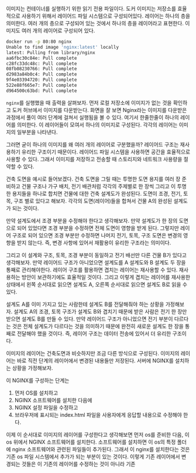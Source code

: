 이미지는 컨테이너를 실행하기 위한 읽기 전용 파일이다. 도커 이미지는 저장소를 효율적으로 사용하기 위해서 레이어드 파일 시스템으로 구성되어있다. 레이어는 하나의 층을 의미한다. 여러 개의 층으로 구성되어 있는 것에서 하나의 층을 레이어라고 표현한다. 이미지도 여러 개의 레이어로 구성되어 있다. 

```zsh
docker run -p 80:80 nginx
Unable to find image 'nginx:latest' locally
latest: Pulling from library/nginx
aa6fbc30c84e: Pull complete
c28fc33dc48c: Pull complete
08fb08230766: Pull complete
d2983a84b0c4: Pull complete
9f4e03394720: Pull complete
522e88f665e7: Pull complete
d964500c63bd: Pull complete
```

`nginx`를 실행했을 때 출력을 살펴보자. 먼저  로컬 저장소에 이미지가 없는 것을 확인하고 도커 허브에서 이미지를 다운받는다. 화면을 잘 보면 Nginx라는 이미지를 다운받은 과정에서 풀이 여러 단계에 걸쳐서 실행됨을 볼 수 있다. 여기서 한줄한줄이 하나의 레이어를 의미한다. 이 레이어들이 모여서 하나의 이미지로 구성된다. 각각의 레이어는 이미지의 일부분을 나타낸다. 

그러면 굳이 하나의 이미지를 왜 여러 개의 레이어로 구분했을까? 레이어드 구조는 재사용하기 유리한 구조이기 때문이다. 레이어드 파일 시스템을 사용하면 공간을 효율적으로 사용할 수 있다. 그래서 이미지를 저장하고 전송할 때 스토리지와 네트워크 사용량을 절약할 수 있다. 

건축 도면을 예시로 들어보겠다. 건축 도면을 그릴 때는 투명한 도면 용지를 여러 장 준비하고 건물 구조나 가구 배치, 전기 배관처럼 각각의 주제별로 한 장씩 그리고 이 투명한 용지들을 하나로 합치면 건물에 대한 건축 설계도가 완성된다. 도면이 조경, 전기, 토목, 구조 별로 있다고 해보자. 각각의 도면(레이어)들을 합쳐서 건물 A의 완성된 설계도가 되는 것이다.

만약 설계도에서 조경 부분을 수정해야 한다고 생각해보자. 만약 설계도가 한 장의 도면으로 되어 있었다면 조경 부분을 수정하면 전체 도면이 영향을 받게 된다. 그렇지만 레이어 구조로 되어 있으면 조경 부분만 수정하면 나머지 전기, 토목, 구조 도면은 변경의 영향을 받지 않는다. 즉, 변경 사항에 있어서 재활용이 유리한 구조라는 의미이다. 

그리고 이 설계와 구조, 토목, 조경 부분이 동일하고 전기 배선만 다른 건물 B가 있다고 생각해보자. 만약 레이어드 구조가 아니었으면 설계도를 A 설계도와 B 설계도 두 장을 통째로 관리해야한다. 레이어 구조를 활용하면 겹치는 레이어는 재사용할 수 있다. 재사용하는 방안이 보관하기에도 효율적일 것이다. 그리고 이렇게 겹치는 레이어를 재사용한 상태에서 왼쪽 순서대로 읽으면 설계도 A, 오른쪽 순서대로 읽으면 설계도 B로 읽을 수 있다. 

설계도 A를 이미 가지고 있는 사람한테 설계도 B를 전달해줘야 하는 상황을 가정해보자. 설계도 A의 조경, 토목 구조가 설계도 B와 겹치기 때문에 받은 사람은 전기 한 장만 받으면 설계도 B를 만들 수 있다. 만약 레이어드 구조가 아니었으면 전기 부분이 다르다는 것은 전체 설계도가 다르다는 것을 의미하기 때문에 완전히 새로운 설계도 한 장을 통째로 전달해야 했을 것이다. 즉, 레이어 구조는 데이터 전송에 있어서 더 유리한 구조이다. 

이미지의 레이어는 건축도면과 비슷하지만 조금 다른 방식으로 구성된다. 이미지의 레이어는 바로 직전 단계의 레이어에서 변경된 내용들만 저장된다. 서버에 NGINX를 설치하는 상황을 가정해보자. 

이 NGINX를 구성하는 단계는 
1. 먼저 OS를 설치하고
2. NGINX 소프트웨어를 설치한 다음에
3. NGINX 설정 파일을 수정하고
4. 브라우저에 표시되는 index.html 파일을 사용자에게 응답할 내용으로 수정해야 한다.

이제 이 순서대로 이미지의 레이어를 구성한다고 생각해보면 먼저 os를 준비한 다음, 이 os 위에서 NGINX 소프트웨어를 설치한다. 소프트웨어를 설치하면 이 os의 특정 폴더에 nginx 소프트웨어와 관련된 파일들이 추가된다. 그래서 이 nginx를 설치한다는 것은 기존 os 파일 시스템에서 추가가 되는 부분이 있는 것이다. 이렇게 기존 레이어에서 변경되는 것들은 이 기존의 레이어를 수정하는 것이 아니라 기존 